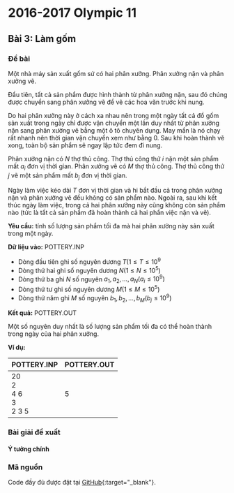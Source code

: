 # 2016-2017 Olympic 11

## Bài 3: Làm gốm

### Đề bài

Một nhà máy sản xuất gốm sứ có hai phân xưởng. Phân xưởng nặn và phân xưởng vẽ.

Đầu tiên, tất cả sản phẩm được hình thành từ phân xưởng nặn, sau đó chúng được chuyển sang phân xưởng vẽ để vẽ các hoa văn trước khi nung.

Do hai phân xưởng này ở cách xa nhau nên trong một ngày tất cả đồ gốm sản xuất trong ngày chỉ được vận chuyển một lần duy nhất từ phân xưởng nặn sang phân xưởng vẽ bằng một ô tô chuyên dụng. May mắn là nó chạy rất nhanh nên thời gian vận chuyển xem như bằng 0. Sau khi hoàn thành vẽ xong, toàn bộ sản phẩm sẽ ngay lập tức đem đi nung.

Phân xưởng nặn có $N$ thợ thủ công. Thợ thủ công thứ $i$ nặn một sản phẩm mất $a_i$ đơn vị thời gian. Phân xưởng vẽ có $M$ thợ thủ công. Thợ thủ công thứ $j$ vẽ một sản phẩm mất $b_j$ đơn vị thời gian.

Ngày làm việc kéo dài $T$ đơn vị thời gian và hi bắt đầu cả trong phân xưởng nặn và phân xưởng vẽ đều không có sản phẩm nào. Ngoài ra, sau khi kết thúc ngày làm việc, trong cả hai phân xưởng này cũng không còn sản phẩm nào (tức là tất cả sản phẩm đã hoàn thành cả hai phần việc nặn và vẽ).

**Yêu cầu:** tính số lượng sản phẩm tối đa mà hai phân xưởng này sản xuất trong một ngày.

**Dữ liệu vào:** POTTERY.INP

- Dòng đầu tiên ghi số nguyên dương $T (1 \le T \le 10^9$
- Dòng thứ hai ghi số nguyên dương $N (1 \le N \le 10^5)$
- Dòng thứ ba ghi $N$ số nguyên $a_1, a_2, \ldots, a_N (a_i \le 10^9)$
- Dòng thứ tư ghi số nguyên dương $M (1 \le M \le 10^5)$
- Dòng thứ năm ghi $M$ số nguyên $b_1, b_2, \ldots, b_M (b_j \le 10^9)$

**Kết quả:** POTTERY.OUT

Một số nguyên duy nhất là số lượng sản phẩm tối đa có thể hoàn thành trong ngày của hai phân xưởng.

**Ví dụ:**

| POTTERY.INP | POTTERY.OUT |
| --- | --- |
| 20 <br> 2 <br> 4 6 <br> 3 <br> 2 3 5 | 5 |

### Bài giải đề xuất

#### Ý tưởng chính



### Mã nguồn

Code đầy đủ được đặt tại [GitHub](){:target="_blank"}.
